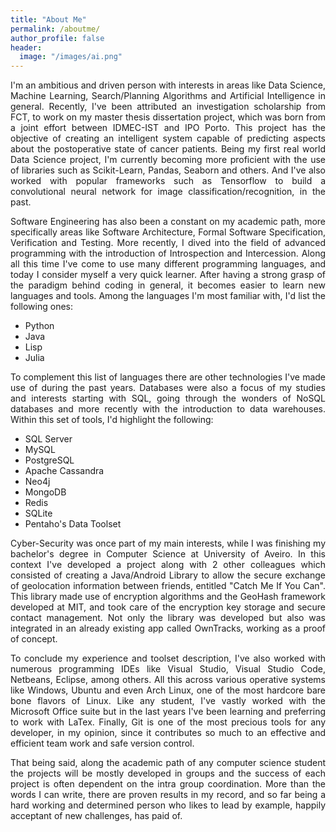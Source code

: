 ```yaml
---
title: "About Me"
permalink: /aboutme/
author_profile: false
header:
  image: "/images/ai.png"
---
```


<p style="text-align: justify">
I'm an ambitious and driven person with interests in areas like Data Science, Machine Learning, Search/Planning Algorithms and Artificial Intelligence in general. Recently, I've been attributed an investigation scholarship from FCT, to work on my master thesis dissertation project, which was born from a joint effort between IDMEC-IST and IPO Porto. This project has the objective of creating an intelligent system capable of predicting aspects about the postoperative state of cancer patients. Being my first real world Data Science project, I'm currently becoming more proficient with the use of libraries such as Scikit-Learn, Pandas, Seaborn and others. And I've also worked with popular frameworks such as Tensorflow to build a convolutional neural network for image classification/recognition, in the past.</p>

<p style="text-align: justify">
Software Engineering has also been a constant on my academic path, more specifically areas like Software Architecture, Formal Software Specification, Verification and Testing. More recently, I dived into the field of advanced programming with the introduction of Introspection and Intercession. Along all this time I've come to use many different programming languages, and today I consider myself a very quick learner. After having a strong grasp of the paradigm behind coding in general, it becomes easier to learn new languages and tools. Among the languages I'm most familiar with, I'd list the following ones:</p>

* Python
* Java
* Lisp
* Julia

<p style="text-align: justify">
To complement this list of languages there are other technologies I've made use of during the past years. Databases were also a focus of my studies and interests starting with SQL, going through the wonders of NoSQL databases and more recently with the introduction to data warehouses. Within this set of tools, I'd highlight the following:</p>

* SQL Server
* MySQL
* PostgreSQL
* Apache Cassandra
* Neo4j
* MongoDB
* Redis
* SQLite
* Pentaho's Data Toolset

<p style="text-align: justify">
Cyber-Security was once part of my main interests, while I was finishing my bachelor's degree in Computer Science at University of Aveiro. In this context I've developed a project along with 2 other colleagues which consisted of creating a Java/Android Library to allow the secure exchange of geolocation information between friends, entitled "Catch Me If You Can". This library made use of encryption algorithms and the GeoHash framework developed at MIT, and took care of the encryption key storage and secure contact management. Not only the library was developed but also was integrated in an already existing app called OwnTracks, working as a proof of concept.</p>

<p style="text-align: justify">
To conclude my experience and toolset description, I've also worked with numerous programming IDEs like Visual Studio, Visual Studio Code, Netbeans, Eclipse, among others. All this across various operative systems like Windows, Ubuntu and even Arch Linux, one of the most hardcore bare bone flavors of Linux. Like any student, I've vastly worked with the Microsoft Office suite but in the last years I've been learning and preferring to work with LaTex. Finally, Git is one of the most precious tools for any developer, in my opinion, since it contributes so much to an effective and efficient team work and safe version control.</p>

<p style="text-align: justify">
That being said, along the academic path of any computer science student the projects will be mostly developed in groups and the success of each project is often dependent on the intra group coordination. More than the words I can write, there are proven results in my record, and so far being a hard working and determined person who likes to lead by example, happily acceptant of new challenges, has paid of.</p>

